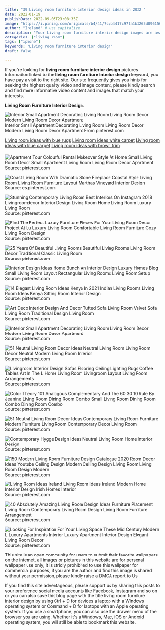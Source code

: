 ```yaml
---
title: "39 Living room furniture interior design ideas in 2022 "
date: 2022-01-19
publishDate: 2022-09-05T23:08:35Z
image: "https://i.pinimg.com/originals/b4/41/7c/b4417c97fa1b3265d096150223ee781a.jpg"
author: "Ireland" # use capitalize
description: "Your Living room furniture interior design images are available. Living room furniture interior design are a topic that is being searched for and liked by netizens today. You can Download the Living room furniture interior design files here. Get all royalty-free photos."
categories: ["living room"]
tags: ["iphone"]
keywords: "Living room furniture interior design"
draft: false

---
```


If you're looking for **living room furniture interior design** pictures information linked to the **living room furniture interior design** keyword, you have pay a visit to the right  site.  Our site frequently  gives you  hints  for seeking  the highest  quality video and image  content, please kindly search and find more informative video content and images  that match your interests.

**Living Room Furniture Interior Design**. 

![Interior Small Apartment Decorating Living Room Living Room Decor Modern Living Room Decor Apartment](https://i.pinimg.com/736x/47/bf/09/47bf097208c3ec72818dd504bd73af11.jpg "Interior Small Apartment Decorating Living Room Living Room Decor Modern Living Room Decor Apartment")
Interior Small Apartment Decorating Living Room Living Room Decor Modern Living Room Decor Apartment From pinterest.com

[Living room ideas with blue rugs](/living-room-ideas-with-blue-rugs/)
[Living room ideas white carpet](/living-room-ideas-white-carpet/)
[Living room ideas with blue carpet](/living-room-ideas-with-blue-carpet/)
[Living room ideas with brown trim](/living-room-ideas-with-brown-trim/)



### 

 


![Apartment Tour Colourful Rental Makeover Style At Home Small Living Room Decor Small Apartment Living Room Living Room Decor Apartment](https://i.pinimg.com/736x/28/27/67/2827677a67a8b77970da6a9cf0e5678f--condo-living-room-gray-living-rooms.jpg "Apartment Tour Colourful Rental Makeover Style At Home Small Living Room Decor Small Apartment Living Room Living Room Decor Apartment")
Source: pinterest.com

 

![Coast Living Room With Dramatic Stone Fireplace Coastal Style Living Room Living Room Furniture Layout Marthas Vineyard Interior Design](https://i.pinimg.com/originals/5c/e3/b0/5ce3b04609202f25afb35d4a86583f1f.jpg "Coast Living Room With Dramatic Stone Fireplace Coastal Style Living Room Living Room Furniture Layout Marthas Vineyard Interior Design")
Source: es.pinterest.com

 

![Stunning Contemporary Living Room Best Interiors On Instagram 2018 Livingroomdecor Interior Design Living Room Home Living Room Luxury Living Room](https://i.pinimg.com/736x/a9/80/7c/a9807c47e72fffdc12f080c588f40c50.jpg "Stunning Contemporary Living Room Best Interiors On Instagram 2018 Livingroomdecor Interior Design Living Room Home Living Room Luxury Living Room")
Source: pinterest.com

 

![Find The Perfect Luxury Furniture Pieces For Your Living Room Decor Project At Lu Luxury Living Room Comfortable Living Room Furniture Cozy Living Room Design](https://i.pinimg.com/originals/82/c0/a9/82c0a9e7e3e833554c91d812f449a602.jpg "Find The Perfect Luxury Furniture Pieces For Your Living Room Decor Project At Lu Luxury Living Room Comfortable Living Room Furniture Cozy Living Room Design")
Source: pinterest.com

 

![25 Years Of Beautiful Living Rooms Beautiful Living Rooms Living Room Decor Traditional Classic Living Room](https://i.pinimg.com/736x/7a/60/62/7a6062e0b312a8f011fe0f464a2aec71--traditional-living-rooms-traditional-homes.jpg "25 Years Of Beautiful Living Rooms Beautiful Living Rooms Living Room Decor Traditional Classic Living Room")
Source: pinterest.com

 

![Interior Design Ideas Home Bunch An Interior Design Luxury Homes Blog Small Living Room Layout Rectangular Living Rooms Living Room Setup](https://i.pinimg.com/736x/9e/f8/c5/9ef8c5a40b13a5b425cff754b73cbc2c--living-room-furniture-layout-tv-living-rooms.jpg "Interior Design Ideas Home Bunch An Interior Design Luxury Homes Blog Small Living Room Layout Rectangular Living Rooms Living Room Setup")
Source: pinterest.com

 

![14 Elegant Living Room Ideas Kenya In 2021 Indian Living Rooms Living Room Ideas Kenya Sitting Room Interior Design](https://i.pinimg.com/736x/f1/7d/59/f17d59922ac77fec5e6503edf4834f2b.jpg "14 Elegant Living Room Ideas Kenya In 2021 Indian Living Rooms Living Room Ideas Kenya Sitting Room Interior Design")
Source: pinterest.com

 

![Art Deco Interior Design And Decor Tufted Sofa Living Room Velvet Sofa Living Room Traditional Design Living Room](https://i.pinimg.com/originals/fa/99/49/fa99491df8c25fd57e88701b329e759c.jpg "Art Deco Interior Design And Decor Tufted Sofa Living Room Velvet Sofa Living Room Traditional Design Living Room")
Source: pinterest.com

 

![Interior Small Apartment Decorating Living Room Living Room Decor Modern Living Room Decor Apartment](https://i.pinimg.com/736x/47/bf/09/47bf097208c3ec72818dd504bd73af11.jpg "Interior Small Apartment Decorating Living Room Living Room Decor Modern Living Room Decor Apartment")
Source: pinterest.com

 

![51 Neutral Living Room Decor Ideas Neutral Living Room Living Room Decor Neutral Modern Living Room Interior](https://i.pinimg.com/736x/e3/a0/bc/e3a0bcf104f4f516e3720998d88e3903.jpg "51 Neutral Living Room Decor Ideas Neutral Living Room Living Room Decor Neutral Modern Living Room Interior")
Source: pinterest.com

 

![Livingroom Interior Design Sofas Flooring Ceiling Lighting Rugs Coffee Tables Art In The L Home Living Room Livingroom Layout Living Room Arrangements](https://i.pinimg.com/originals/5a/8e/03/5a8e033c2c9d4b2a0ad8b553770cd23a.jpg "Livingroom Interior Design Sofas Flooring Ceiling Lighting Rugs Coffee Tables Art In The L Home Living Room Livingroom Layout Living Room Arrangements")
Source: pinterest.com

 

![Color Theory 101 Analogous Complementary And The 60 30 10 Rule By Jeanine Living Room Dining Room Combo Small Living Room Dining Room Combo Dining Room Combo](https://i.pinimg.com/originals/53/ab/a2/53aba23fc3ab8cfe8f3e9242d763d9b9.jpg "Color Theory 101 Analogous Complementary And The 60 30 10 Rule By Jeanine Living Room Dining Room Combo Small Living Room Dining Room Combo Dining Room Combo")
Source: pinterest.com

 

![51 Neutral Living Room Decor Ideas Contemporary Living Room Furniture Modern Furniture Living Room Contemporary Decor Living Room](https://i.pinimg.com/originals/a3/0c/39/a30c399e78545ccd7dfdeb260392325c.jpg "51 Neutral Living Room Decor Ideas Contemporary Living Room Furniture Modern Furniture Living Room Contemporary Decor Living Room")
Source: pinterest.com

 

![Contemporary Hygge Design Ideas Neutral Living Room Home Interior Design](https://i.pinimg.com/736x/e9/9c/41/e99c41406479598172933dc424e28504.jpg "Contemporary Hygge Design Ideas Neutral Living Room Home Interior Design")
Source: pinterest.com

 

![150 Modern Living Room Furniture Design Catalogue 2020 Room Decor Ideas Youtube Ceiling Design Modern Ceiling Design Living Room Living Room Design Modern](https://i.ytimg.com/vi/meaC1abdghc/maxresdefault.jpg "150 Modern Living Room Furniture Design Catalogue 2020 Room Decor Ideas Youtube Ceiling Design Modern Ceiling Design Living Room Living Room Design Modern")
Source: pinterest.com

 

![Living Room Ideas Ireland Living Room Ideas Ireland Modern Home Interior Design Irish Homes Interior](https://i.pinimg.com/736x/f9/27/d4/f927d4fbbc43a6c791047b12d89f65fa.jpg "Living Room Ideas Ireland Living Room Ideas Ireland Modern Home Interior Design Irish Homes Interior")
Source: pinterest.com

 

![40 Absolutely Amazing Living Room Design Ideas Furniture Placement Living Room Contemporary Living Room Design Living Room Furniture Arrangement](https://i.pinimg.com/originals/37/78/52/377852df04588eec544bbdb8991e6515.jpg "40 Absolutely Amazing Living Room Design Ideas Furniture Placement Living Room Contemporary Living Room Design Living Room Furniture Arrangement")
Source: pinterest.com

 

![Looking For Inspiration For Your Living Space These Mid Century Modern L Luxury Apartments Interior Luxury Apartment Interior Design Elegant Living Room Decor](https://i.pinimg.com/originals/b4/41/7c/b4417c97fa1b3265d096150223ee781a.jpg "Looking For Inspiration For Your Living Space These Mid Century Modern L Luxury Apartments Interior Luxury Apartment Interior Design Elegant Living Room Decor")
Source: pinterest.com

 

This site is an open community for users to submit their favorite wallpapers on the internet, all images or pictures in this website are for personal wallpaper use only, it is stricly prohibited to use this wallpaper for commercial purposes, if you are the author and find this image is shared without your permission, please kindly raise a DMCA report to Us.

If you find this site adventageous, please support us by sharing this posts to your preference social media accounts like Facebook, Instagram and so on or you can also save this blog page with the title living room furniture interior design by using Ctrl + D for devices a laptop with a Windows operating system or Command + D for laptops with an Apple operating system. If you use a smartphone, you can also use the drawer menu of the browser you are using. Whether it's a Windows, Mac, iOS or Android operating system, you will still be able to bookmark this website.
